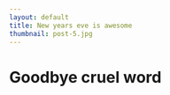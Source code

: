 ```yaml
---
layout: default
title: New years eve is awesome
thumbnail: post-5.jpg
---
```


# Goodbye cruel word
